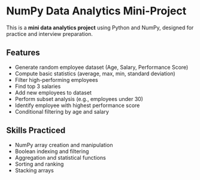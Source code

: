 
# NumPy Data Analytics Mini-Project

This is a **mini data analytics project** using Python and NumPy, designed for practice and interview preparation.

## Features
- Generate random employee dataset (Age, Salary, Performance Score)
- Compute basic statistics (average, max, min, standard deviation)
- Filter high-performing employees
- Find top 3 salaries
- Add new employees to dataset
- Perform subset analysis (e.g., employees under 30)
- Identify employee with highest performance score
- Conditional filtering by age and salary

## Skills Practiced
- NumPy array creation and manipulation
- Boolean indexing and filtering
- Aggregation and statistical functions
- Sorting and ranking
- Stacking arrays

